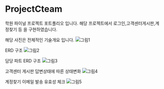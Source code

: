 # ProjectCteam
학원 파이널 프로젝트 포트폴리오 입니다.
해당 프로젝트에서 로그인,고객센터게시판,계정찾기 등 을 구현하였습니다.

해당 사진은 전체적인 기술개요 입니다.
![그림1](https://user-images.githubusercontent.com/62600560/132939198-c66f12e2-273f-49c8-b69f-03d3e16d75e5.png)

ERD 구조
![그림2](https://user-images.githubusercontent.com/62600560/132939203-53a784a6-df3a-456b-adb7-a5c1914b4cba.png)

담당 파트 ERD 구조
![그림3](https://user-images.githubusercontent.com/62600560/132939205-a9054c81-c9fb-4637-8ed1-f997f7e9c0bd.png)

고객센터 게시판 답변상태에 따른 상태변화
![그림4](https://user-images.githubusercontent.com/62600560/132939211-d6aa8b15-6a78-42c6-a580-f06de5fc2be6.png)

계정찾기 이메일 발송 유효성 체크
![그림5](https://user-images.githubusercontent.com/62600560/132939212-ad2d97fa-3ccb-4427-8657-7ee808d82b26.png)
